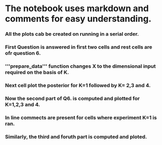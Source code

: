 # The notebook uses markdown and comments for easy understanding.
### All the plots cab be created on running in a serial order.
### First Question is answered in first two cells and rest cells are ofr question 6.
### '''prepare_data''' function changes X to the dimensional input required on the basis of K.
### Next cell plot the posterior for K=1 followed by K= 2,3 and 4.
### Now the second part of Q6. is computed and plotted for K=1,2,3 and 4.
### In line commects are present for cells where experiment K=1 is ran. 
### Similarly, the third and foruth part is computed and ploted.